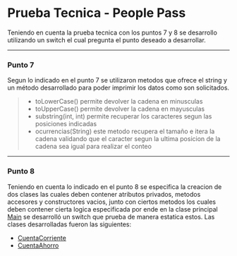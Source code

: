 # Prueba Tecnica - People Pass

Teniendo en cuenta la prueba tecnica con los puntos 7 y 8 se desarrollo utilizando un 
switch el cual pregunta el punto deseado a desarrollar.

***

### Punto 7 
Segun lo indicado en el punto 7 se utilizaron metodos que ofrece el string y un método
desarrollado para poder imprimir los datos como son solicitados.



> - toLowerCase() permite devolver la cadena en minusculas
> - toUpperCase() permite devolver la cadena en mayusculas
> - substring(int, int) permite recuperar los caracteres segun las posiciones indicadas
> - ocurrencias(String) este metodo recupera el tamaño e itera la cadena validando
> que el caracter segun la ultima posicion de la cadena sea igual para realizar el conteo

***

### Punto 8
Teniendo en cuenta lo indicado en el punto 8 se especifica la creacion de dos clases las
cuales deben contener atributos privados, metodos accesores y constructores vacios, junto
con ciertos metodos los cuales deben contener cierta logica especificada por ende en la 
clase principal [Main](Main.java) se desarrolló un switch que prueba de manera estatica
estos.
Las clases desarrolladas fueron las siguientes:
- [CuentaCorriente](CuentaCorriente.java)
- [CuentaAhorro](CuentaAhorro.java)
